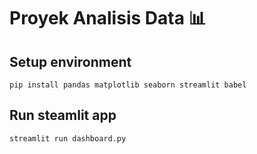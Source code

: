 # Proyek Analisis Data 📊

## Setup environment
```
pip install pandas matplotlib seaborn streamlit babel
```

## Run steamlit app
```
streamlit run dashboard.py
```
